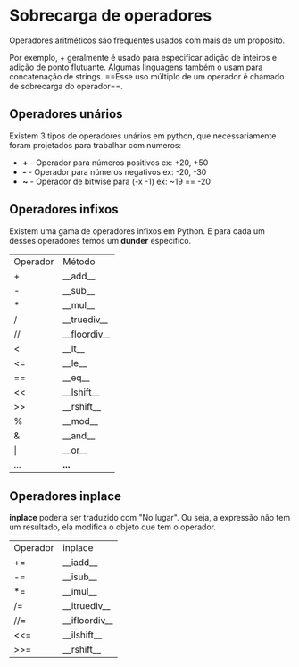 # Sobrecarga de operadores

Operadores aritméticos são frequentes usados com mais de um proposito.

Por exemplo, + geralmente é usado para especificar adição de inteiros e adição de ponto flutuante. Algumas linguagens também o usam para concatenação de strings.
==Esse uso múltiplo de um operador é chamado de sobrecarga do operador==.

## Operadores unários

Existem 3 tipos de operadores unários em python, que necessariamente foram projetados para trabalhar com números:

- **+** \- Operador para números positivos ex: +20, +50
- **-** \- Operador para números negativos ex: -20, -30
- **~** \- Operador de bitwise para (-x -1) ex: ~19 == -20

## Operadores infixos

Existem uma gama de operadores infixos em Python.
E para cada um desses operadores temos um **dunder** especifico.

|     |     |
| --- | --- |
| Operador | Método |
| +   | \_\_add\_\_ |
| -   | \_\_sub\_\_ |
| *   | \_\_mul\_\_ |
| /   | \_\_truediv\_\_ |
| //  | \_\_floordiv\_\_ |
| <   | \_\_lt\_\_ |
| <=  | \_\_le\_\_ |
| ==  | \_\_eq\_\_ |
| <<  | \_\_lshift\_\_ |
| >>  | \_\_rshift\_\_ |
| %   | \_\_mod\_\_ |
| &   | \_\_and\_\_ |
| \|  | \_\_or\_\_ |
| ... | **...** |

## Operadores inplace

**inplace** poderia ser traduzido com "No lugar". Ou seja, a expressão não tem um resultado, ela modifica o objeto que tem o operador.

|     |     |
| --- | --- |
| Operador | inplace |
| +=  | \_\_iadd\_\_ |
| -=  | \_\_isub\_\_ |
| *=  | \_\_imul\_\_ |
| /=  | \_\_itruediv\_\_ |
| //= | \_\_ifloordiv\_\_ |
| <<= | \_\_ilshift\_\_ |
| >>= | \_\_rshift\_\_ |